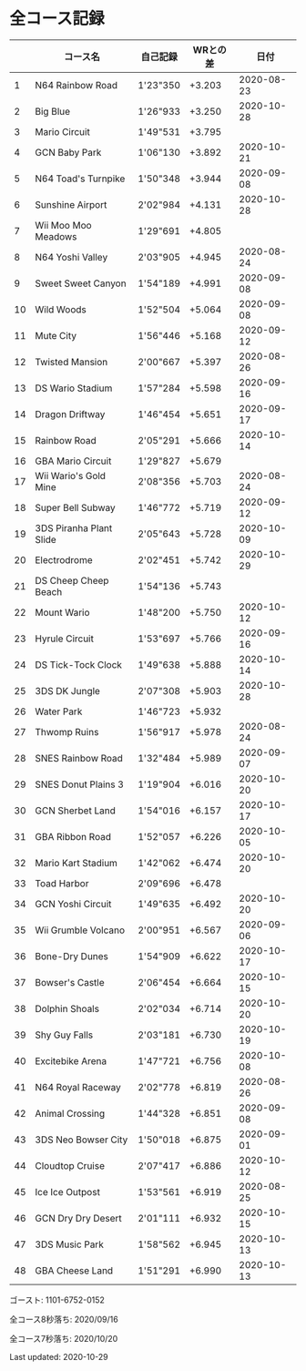 # 全コース記録

||コース名|自己記録|WRとの差|日付
|--|--|--|--|--|
|1|N64 Rainbow Road|1'23"350|+3.203|2020-08-23|
|2|Big Blue|1'26"933|+3.250|2020-10-28|
|3|Mario Circuit|1'49"531|+3.795||
|4|GCN Baby Park|1'06"130|+3.892|2020-10-21|
|5|N64 Toad's Turnpike|1'50"348|+3.944|2020-09-08|
|6|Sunshine Airport|2'02"984|+4.131|2020-10-28|
|7|Wii Moo Moo Meadows|1'29"691|+4.805||
|8|N64 Yoshi Valley|2'03"905|+4.945|2020-08-24|
|9|Sweet Sweet Canyon|1'54"189|+4.991|2020-09-08|
|10|Wild Woods|1'52"504|+5.064|2020-09-08|
|11|Mute City|1'56"446|+5.168|2020-09-12|
|12|Twisted Mansion|2'00"667|+5.397|2020-08-26|
|13|DS Wario Stadium|1'57"284|+5.598|2020-09-16|
|14|Dragon Driftway|1'46"454|+5.651|2020-09-17|
|15|Rainbow Road|2'05"291|+5.666|2020-10-14|
|16|GBA Mario Circuit|1'29"827|+5.679||
|17|Wii Wario's Gold Mine|2'08"356|+5.703|2020-08-24|
|18|Super Bell Subway|1'46"772|+5.719|2020-09-12|
|19|3DS Piranha Plant Slide|2'05"643|+5.728|2020-10-09|
|20|Electrodrome|2'02"451|+5.742|2020-10-29|
|21|DS Cheep Cheep Beach|1'54"136|+5.743||
|22|Mount Wario|1'48"200|+5.750|2020-10-12|
|23|Hyrule Circuit|1'53"697|+5.766|2020-09-16|
|24|DS Tick-Tock Clock|1'49"638|+5.888|2020-10-14|
|25|3DS DK Jungle|2'07"308|+5.903|2020-10-28|
|26|Water Park|1'46"723|+5.932||
|27|Thwomp Ruins|1'56"917|+5.978|2020-08-24|
|28|SNES Rainbow Road|1'32"484|+5.989|2020-09-07|
|29|SNES Donut Plains 3|1'19"904|+6.016|2020-10-20|
|30|GCN Sherbet Land|1'54"016|+6.157|2020-10-17|
|31|GBA Ribbon Road|1'52"057|+6.226|2020-10-05|
|32|Mario Kart Stadium|1'42"062|+6.474|2020-10-20|
|33|Toad Harbor|2'09"696|+6.478||
|34|GCN Yoshi Circuit|1'49"635|+6.492|2020-10-20|
|35|Wii Grumble Volcano|2'00"951|+6.567|2020-09-06|
|36|Bone-Dry Dunes|1'54"909|+6.622|2020-10-17|
|37|Bowser's Castle|2'06"454|+6.664|2020-10-15|
|38|Dolphin Shoals|2'02"034|+6.714|2020-10-20|
|39|Shy Guy Falls|2'03"181|+6.730|2020-10-19|
|40|Excitebike Arena|1'47"721|+6.756|2020-10-08|
|41|N64 Royal Raceway|2'02"778|+6.819|2020-08-26|
|42|Animal Crossing|1'44"328|+6.851|2020-09-08|
|43|3DS Neo Bowser City|1'50"018|+6.875|2020-09-01|
|44|Cloudtop Cruise|2'07"417|+6.886|2020-10-12|
|45|Ice Ice Outpost|1'53"561|+6.919|2020-08-25|
|46|GCN Dry Dry Desert|2'01"111|+6.932|2020-10-15|
|47|3DS Music Park|1'58"562|+6.945|2020-10-13|
|48|GBA Cheese Land|1'51"291|+6.990|2020-10-13|

ゴースト: 1101-6752-0152

全コース8秒落ち: 2020/09/16

全コース7秒落ち: 2020/10/20

Last updated: 2020-10-29
